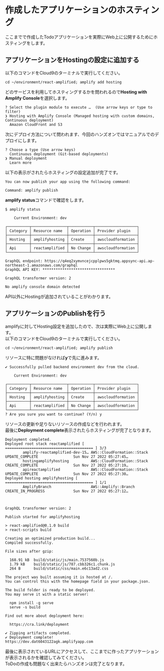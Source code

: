 # 作成したアプリケーションのホスティング
ここまでで作成したTodoアプリケーションを実際にWeb上に公開するためにホスティングをします。  

## アプリケーションをHostingの設定に追加する
以下のコマンドをCloud9のターミナルで実行してください。  
```
cd ~/environment/react-amplified; amplify add hosting
```

どのサービスを利用してホスティングするかを問われるので**Hosting with Amplify Console**を選択します。  
```
? Select the plugin module to execute …  (Use arrow keys or type to filter)
❯ Hosting with Amplify Console (Managed hosting with custom domains, Continuous deployment)
  Amazon CloudFront and S3
```

次にデプロイ方法について問われます、今回のハンズオンではマニュアルでのデプロイにします。  
```
? Choose a type (Use arrow keys)
  Continuous deployment (Git-based deployments) 
❯ Manual deployment 
  Learn more 
```

以下の表示がされたらホスティングの設定追加が完了です。

```
You can now publish your app using the following command:

Command: amplify publish
```

**amplify status**コマンドで確認をします。

```
$ amplify status

    Current Environment: dev
    
┌──────────┬────────────────┬───────────┬───────────────────┐
│ Category │ Resource name  │ Operation │ Provider plugin   │
├──────────┼────────────────┼───────────┼───────────────────┤
│ Hosting  │ amplifyhosting │ Create    │ awscloudformation │
├──────────┼────────────────┼───────────┼───────────────────┤
│ Api      │ reactamplified │ No Change │ awscloudformation │
└──────────┴────────────────┴───────────┴───────────────────┘

GraphQL endpoint: https://q4eq2xymvncejcpplpws5gktmq.appsync-api.ap-northeast-1.amazonaws.com/graphql
GraphQL API KEY: *********************************

GraphQL transformer version: 2

No amplify console domain detected
```

API以外にHostingが追加されていることがわかります。  

## アプリケーションのPublishを行う
amplifyに対してHosting設定を追加したので、次は実際にWeb上に公開します。  
以下のコマンドをCloud9のターミナルで実行してください。  
```
cd ~/environment/react-amplified; amplify publish
```

リソースに特に問題がなければ**y**で先に進みます。
```
✔ Successfully pulled backend environment dev from the cloud.

    Current Environment: dev
    
┌──────────┬────────────────┬───────────┬───────────────────┐
│ Category │ Resource name  │ Operation │ Provider plugin   │
├──────────┼────────────────┼───────────┼───────────────────┤
│ Hosting  │ amplifyhosting │ Create    │ awscloudformation │
├──────────┼────────────────┼───────────┼───────────────────┤
│ Api      │ reactamplified │ No Change │ awscloudformation │
└──────────┴────────────────┴───────────┴───────────────────┘
? Are you sure you want to continue? (Y/n) y
```

リソースの更新や足りないリソースの作成などを行われます。  
最後に**Deployment complete**表示されたらホスティングが完了となります。  

```
Deployment completed.
Deployed root stack reactamplified [ ======================================== ] 3/3
        amplify-reactamplified-dev-15… AWS::CloudFormation::Stack     UPDATE_COMPLETE                Sun Nov 27 2022 05:27:45…     
        hostingamplifyhosting          AWS::CloudFormation::Stack     CREATE_COMPLETE                Sun Nov 27 2022 05:27:19…     
        apireactamplified              AWS::CloudFormation::Stack     UPDATE_COMPLETE                Sun Nov 27 2022 05:27:30…     
Deployed hosting amplifyhosting [ ======================================== ] 1/1
        AmplifyBranch                  AWS::Amplify::Branch           CREATE_IN_PROGRESS             Sun Nov 27 2022 05:27:12…     



GraphQL transformer version: 2

Publish started for amplifyhosting

> react-amplified@0.1.0 build
> react-scripts build

Creating an optimized production build...
Compiled successfully.

File sizes after gzip:

  168.91 kB  build/static/js/main.7537560b.js
  1.79 kB    build/static/js/787.cbb326c1.chunk.js
  264 B      build/static/css/main.e6c13ad2.css

The project was built assuming it is hosted at /.
You can control this with the homepage field in your package.json.

The build folder is ready to be deployed.
You may serve it with a static server:

  npm install -g serve
  serve -s build

Find out more about deployment here:

  https://cra.link/deployment

✔ Zipping artifacts completed.
✔ Deployment complete!
https://dev.dat6043122agk.amplifyapp.com
```

最後に表示されているURLにアクセスして、ここまでに作ったアプリケーションが表示されるかを確認してみてください。  
ToDoの作成も問題なく出来たらハンズオンは完了となります。
